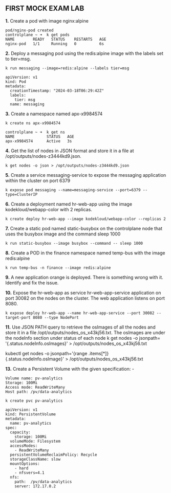 ## FIRST MOCK EXAM LAB

**1.** Create a pod with image nginx:alpine

```controlplane ~ ➜  k run nginx-pod --image=nginx:alpine
pod/nginx-pod created
controlplane ~ ➜  k get pods
NAME        READY   STATUS    RESTARTS   AGE
nginx-pod   1/1     Running   0          6s
```


**2.** Deploy a messaging pod using the redis:alpine image with the labels set to tier=msg.

`k run messaging --image=redis:alpine --labels tier=msg`

```
apiVersion: v1
kind: Pod
metadata:
  creationTimestamp: "2024-03-18T06:29:42Z"
  labels:
    tier: msg
  name: messaging
```


**3.** Create a namespace named apx-x9984574

`k create ns apx-x9984574`

```
controlplane ~ ➜  k get ns
NAME              STATUS   AGE
apx-x9984574      Active   3s
```


**4.** Get the list of nodes in JSON format and store it in a file at /opt/outputs/nodes-z3444kd9.json.

`k get nodes -o json > /opt/outputs/nodes-z3444kd9.json`


**5.** Create a service messaging-service to expose the messaging application within the cluster on port 6379

`k expose pod messaging --name=messaging-service --port=6379 --type=ClusterIP`


**6.** Create a deployment named hr-web-app using the image kodekloud/webapp-color with 2 replicas.

`k create deploy hr-web-app --image kodekloud/webapp-color --replicas 2`


**7.** Create a static pod named static-busybox on the controlplane node that uses the busybox image and the command sleep 1000

`k run static-busybox --image busybox --command -- sleep 1000`


**8.** Create a POD in the finance namespace named temp-bus with the image redis:alpine

`k run temp-bus -n finance --image redis:alpine`


**9.** A new application orange is deployed. There is something wrong with it. Identify and fix the issue.


**10.** Expose the hr-web-app as service hr-web-app-service application on port 30082 on the nodes on the cluster. The web application listens on port 8080.

`k expose deploy hr-web-app --name hr-web-app-service --port 30082 --target-port 8080 --type NodePort`


**11.** Use JSON PATH query to retrieve the osImages of all the nodes and store it in a file /opt/outputs/nodes_os_x43kj56.txt. The osImages are under the nodeInfo section under status of each node
k get nodes -o jsonpath= '{.status.nodeInfo.osImages}' > /opt/outputs/nodes_os_x43kj56.txt

kubectl get nodes -o jsonpath='{range .items[*]}{.status.nodeInfo.osImage}' > /opt/outputs/nodes_os_x43kj56.txt


**13.** Create a Persistent Volume with the given specification: -
```
Volume name: pv-analytics
Storage: 100Mi
Access mode: ReadWriteMany
Host path: /pv/data-analytics

k create pvc pv-analytics

apiVersion: v1
kind: PersistentVolume
metadata:
  name: pv-analytics
spec:
  capacity:
    storage: 100Mi
  volumeMode: Filesystem
  accessModes:
    - ReadWriteMany
  persistentVolumeReclaimPolicy: Recycle
  storageClassName: slow
  mountOptions:
    - hard
    - nfsvers=4.1
  nfs:
    path:  /pv/data-analytics
    server: 172.17.0.2
```